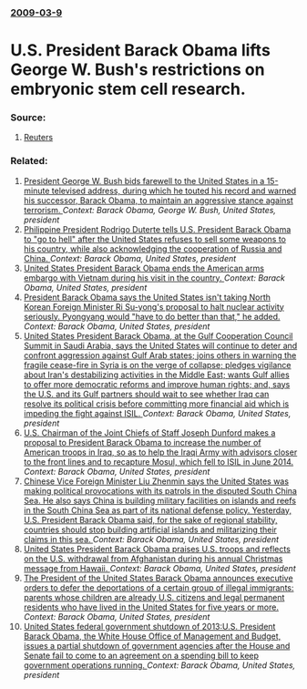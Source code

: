 ### [2009-03-9](/news/2009/03/9/index.md)

#  U.S. President Barack Obama lifts George W. Bush's restrictions on embryonic stem cell research. 




### Source:

1. [Reuters](http://www.reuters.com/article/CHMMFG/idUSN0936136620090309)

### Related:

1. [ President George W. Bush bids farewell to the United States in a 15-minute televised address, during which he touted his record and warned his successor, Barack Obama, to maintain an aggressive stance against terrorism. ](/news/2009/01/15/president-george-w-bush-bids-farewell-to-the-united-states-in-a-15-minute-televised-address-during-which-he-touted-his-record-and-warned.md) _Context: Barack Obama, George W. Bush, United States, president_
2. [Philippine President Rodrigo Duterte tells U.S. President Barack Obama to "go to hell" after the United States refuses to sell some weapons to his country, while also acknowledging the cooperation of Russia and China. ](/news/2016/10/4/philippine-president-rodrigo-duterte-tells-u-s-president-barack-obama-to-go-to-hell-after-the-united-states-refuses-to-sell-some-weapons.md) _Context: Barack Obama, United States, president_
3. [ United States President Barack Obama  ends the  American arms embargo with Vietnam during his visit in the country.   ](/news/2016/05/23/united-states-president-barack-obama-ends-the-american-arms-embargo-with-vietnam-during-his-visit-in-the-country.md) _Context: Barack Obama, United States, president_
4. [President Barack Obama says the United States isn't taking North Korean Foreign Minister Ri Su-yong's proposal to halt nuclear activity seriously. Pyongyang  would "have to do better than that," he added. ](/news/2016/04/24/president-barack-obama-says-the-united-states-isn-t-taking-north-korean-foreign-minister-ri-su-yong-s-proposal-to-halt-nuclear-activity-seri.md) _Context: Barack Obama, United States, president_
5. [United States  President Barack Obama, at the Gulf Cooperation Council Summit in Saudi Arabia, says the United States will continue to deter and confront aggression against Gulf Arab states; joins others in warning the fragile cease-fire in Syria is on the verge of collapse; pledges vigilance about Iran's destabilizing activities in the Middle East; wants Gulf allies to offer more democratic reforms and improve human rights; and, says the U.S. and its Gulf partners should wait to see whether Iraq can resolve its political crisis before committing more financial aid which is impeding the fight against ISIL. ](/news/2016/04/21/united-states-president-barack-obama-at-the-gulf-cooperation-council-summit-in-saudi-arabia-says-the-united-states-will-continue-to-deter.md) _Context: Barack Obama, United States, president_
6. [U.S. Chairman of the Joint Chiefs of Staff Joseph Dunford makes a proposal to President Barack Obama to increase the number of American troops in Iraq, so as to help the Iraqi Army with advisors closer to the front lines and to recapture Mosul, which fell to ISIL in June 2014. ](/news/2016/03/26/u-s-chairman-of-the-joint-chiefs-of-staff-joseph-dunford-makes-a-proposal-to-president-barack-obama-to-increase-the-number-of-american-troo.md) _Context: Barack Obama, United States, president_
7. [Chinese Vice Foreign Minister Liu Zhenmin says the United States was making political provocations with its patrols in the disputed South China Sea. He also says China is building military facilities on islands and reefs in the South China Sea as part of its national defense policy. Yesterday, U.S. President Barack Obama said, for the sake of regional stability,  countries should stop building artificial islands and militarizing their claims in this sea. ](/news/2015/11/22/chinese-vice-foreign-minister-liu-zhenmin-says-the-united-states-was-making-political-provocations-with-its-patrols-in-the-disputed-south-ch.md) _Context: Barack Obama, United States, president_
8. [United States President Barack Obama praises U.S. troops and reflects on the U.S. withdrawal from Afghanistan during his annual Christmas message from Hawaii. ](/news/2014/12/25/united-states-president-barack-obama-praises-u-s-troops-and-reflects-on-the-u-s-withdrawal-from-afghanistan-during-his-annual-christmas-me.md) _Context: Barack Obama, United States, president_
9. [The President of the United States Barack Obama announces executive orders to defer the deportations of a certain group of illegal immigrants: parents whose children are already U.S. citizens and legal permanent residents who have lived in the United States for five years or more. ](/news/2014/11/20/the-president-of-the-united-states-barack-obama-announces-executive-orders-to-defer-the-deportations-of-a-certain-group-of-illegal-immigrant.md) _Context: Barack Obama, United States, president_
10. [United States federal government shutdown of 2013:U.S. President Barack Obama, the White House Office of Management and Budget, issues a partial shutdown of government agencies after the House and Senate fail to come to an agreement on a spending bill to keep government operations running. ](/news/2013/10/1/united-states-federal-government-shutdown-of-2013-pu-s-president-barack-obama-the-white-house-office-of-management-and-budget-issues-a-pa.md) _Context: Barack Obama, United States, president_
